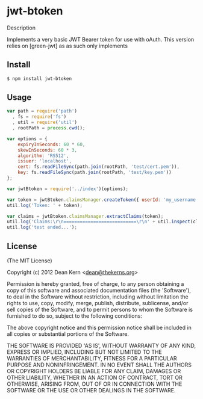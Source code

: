 jwt-btoken
=======

Description

Implements a very basic JWT Bearer token for use with oAuth. This
version relies on [green-jwt] as as such only implements

## Install

```bash
$ npm install jwt-btoken
```

## Usage

```js
var path = require('path')
  , fs = require('fs')
  , util = require('util')
  , rootPath = process.cwd();

var options = {
	expiryInSeconds: 60 * 60,
  	skewInSeconds: 60 * 3,
 	algorithm: 'RS512',
  	issuer: 'localhost',
  	cert: fs.readFileSync(path.join(rootPath, 'test/cert.pem')),
	key: fs.readFileSync(path.join(rootPath, 'test/key.pem'))
};

var jwtBtoken = require('../index')(options);

var token = jwtBtoken.claimsManager.createToken({ userId: 'my_username' });
util.log('Token: ' + token);

var claims = jwtBtoken.claimsManager.extractClaims(token);
util.log('Claims:\r\n===========================\r\n' + util.inspect(claims));
util.log('test ended...');
```

## License 

(The MIT License)

Copyright (c) 2012 Dean Kern &lt;dean@thekerns.org&gt;

Permission is hereby granted, free of charge, to any person obtaining
a copy of this software and associated documentation files (the
'Software'), to deal in the Software without restriction, including
without limitation the rights to use, copy, modify, merge, publish,
distribute, sublicense, and/or sell copies of the Software, and to
permit persons to whom the Software is furnished to do so, subject to
the following conditions:

The above copyright notice and this permission notice shall be
included in all copies or substantial portions of the Software.

THE SOFTWARE IS PROVIDED 'AS IS', WITHOUT WARRANTY OF ANY KIND,
EXPRESS OR IMPLIED, INCLUDING BUT NOT LIMITED TO THE WARRANTIES OF
MERCHANTABILITY, FITNESS FOR A PARTICULAR PURPOSE AND NONINFRINGEMENT.
IN NO EVENT SHALL THE AUTHORS OR COPYRIGHT HOLDERS BE LIABLE FOR ANY
CLAIM, DAMAGES OR OTHER LIABILITY, WHETHER IN AN ACTION OF CONTRACT,
TORT OR OTHERWISE, ARISING FROM, OUT OF OR IN CONNECTION WITH THE
SOFTWARE OR THE USE OR OTHER DEALINGS IN THE SOFTWARE.


